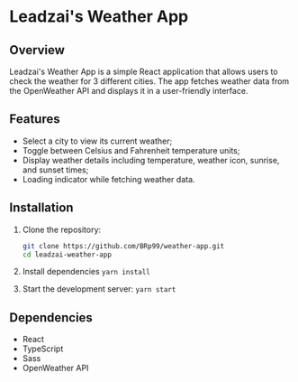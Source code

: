 # Leadzai's Weather App

## Overview

Leadzai's Weather App is a simple React application that allows users to check the weather for 3 different cities. The app fetches weather data from the OpenWeather API and displays it in a user-friendly interface.

## Features

- Select a city to view its current weather;
- Toggle between Celsius and Fahrenheit temperature units;
- Display weather details including temperature, weather icon, sunrise, and sunset times;
- Loading indicator while fetching weather data.

## Installation

1. Clone the repository:

   ```sh
   git clone https://github.com/BRp99/weather-app.git
   cd leadzai-weather-app

   ```

2. Install dependencies
   `yarn install`

3. Start the development server:
   `yarn start`

## Dependencies

- React
- TypeScript
- Sass
- OpenWeather API
